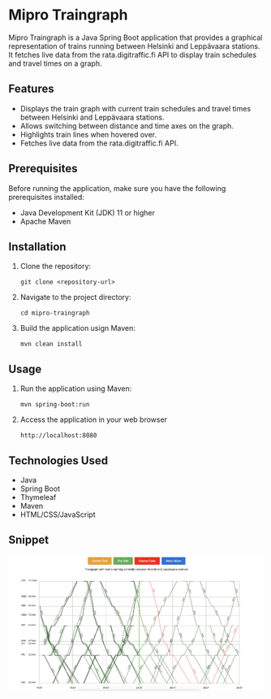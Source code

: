 # Mipro Traingraph

Mipro Traingraph is a Java Spring Boot application that provides a graphical representation of trains running between Helsinki and Leppävaara stations. It fetches live data from the rata.digitraffic.fi API to display train schedules and travel times on a graph.

## Features

- Displays the train graph with current train schedules and travel times between Helsinki and Leppävaara stations.
- Allows switching between distance and time axes on the graph.
- Highlights train lines when hovered over.
- Fetches live data from the rata.digitraffic.fi API.

## Prerequisites

Before running the application, make sure you have the following prerequisites installed:

- Java Development Kit (JDK) 11 or higher
- Apache Maven

## Installation

1. Clone the repository:

   ```shell
   git clone <repository-url>
    ```

2. Navigate to the project directory:
   ```shell
   cd mipro-traingraph
   ```
3. Build the application usign Maven:
   ```shell
   mvn clean install
   ```

## Usage
1. Run the application using Maven:
   ```shell
   mvn spring-boot:run
   ```
2. Access the application in your web browser
   ```shell
   http://localhost:8080
   ```


## Technologies Used
- Java
- Spring Boot
- Thymeleaf
- Maven
- HTML/CSS/JavaScript


## Snippet
![Mipro Traingraph page](page.png)